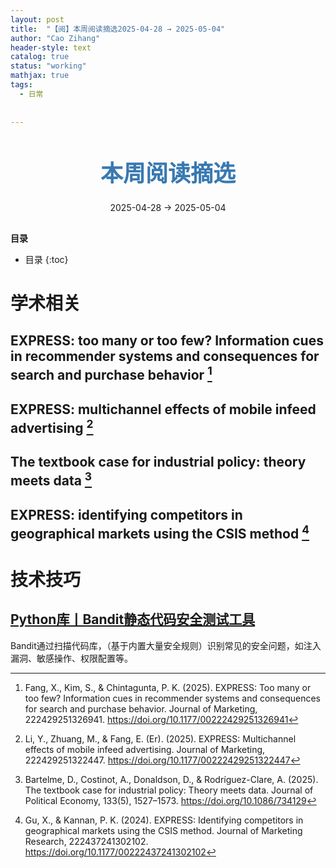 ```yaml
---
layout: post
title:  "【阅】本周阅读摘选2025-04-28 → 2025-05-04"
author: "Cao Zihang"
header-style: text
catalog: true
status: "working"
mathjax: true
tags:
  - 日常
  
  
---
```

<center style="margin-bottom: 20px; margin-top: 50px"><font color="#3879B1" style="line-height: 1.4;font-weight: 700;font-size: 36px;box-sizing: border-box; ">本周阅读摘选</font></center>


<center style=" margin-bottom: 30px;">2025-04-28 → 2025-05-04</center>

<font style="font-weight: bold;">目录</font>

* 目录
{:toc}


# 学术相关

## EXPRESS: too many or too few? Information cues in recommender systems and consequences for search and purchase behavior [^1]

## EXPRESS: multichannel effects of mobile infeed advertising [^2]

## The textbook case for industrial policy: theory meets data [^3]

## EXPRESS: identifying competitors in geographical markets using the CSIS method [^4]

# 技术技巧

## [Python库丨Bandit静态代码安全测试工具](https://bandit.readthedocs.io/en/latest/)

Bandit通过扫描代码库，（基于内置大量安全规则）识别常见的安全问题，如注入漏洞、敏感操作、权限配置等。

[^1]: Fang, X., Kim, S., & Chintagunta, P. K. (2025). EXPRESS: Too many or too few? Information cues in recommender systems and consequences for search and purchase behavior. Journal of Marketing, 222429251326941. https://doi.org/10.1177/00222429251326941

[^2]: Li, Y., Zhuang, M., & Fang, E. (Er). (2025). EXPRESS: Multichannel effects of mobile infeed advertising. Journal of Marketing, 222429251322447. https://doi.org/10.1177/00222429251322447

[^3]: Bartelme, D., Costinot, A., Donaldson, D., & Rodríguez-Clare, A. (2025). The textbook case for industrial policy: Theory meets data. Journal of Political Economy, 133(5), 1527–1573. https://doi.org/10.1086/734129

[^4]: Gu, X., & Kannan, P. K. (2024). EXPRESS: Identifying competitors in geographical markets using the CSIS method. Journal of Marketing Research, 222437241302102. https://doi.org/10.1177/00222437241302102
